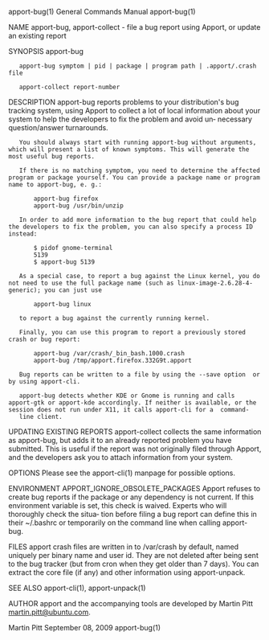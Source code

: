 apport-bug(1)                                                                              General Commands Manual                                                                              apport-bug(1)

NAME
       apport-bug, apport-collect - file a bug report using Apport, or update an existing report

SYNOPSIS
       apport-bug

       apport-bug symptom | pid | package | program path | .apport/.crash file

       apport-collect report-number

DESCRIPTION
       apport-bug  reports  problems to your distribution's bug tracking system, using Apport to collect a lot of local information about your system to help the developers to fix the problem and avoid un‐
       necessary question/answer turnarounds.

       You should always start with running apport-bug without arguments, which will present a list of known symptoms. This will generate the most useful bug reports.

       If there is no matching symptom, you need to determine the affected program or package yourself. You can provide a package name or program name to apport-bug, e. g.:

           apport-bug firefox
           apport-bug /usr/bin/unzip

       In order to add more information to the bug report that could help the developers to fix the problem, you can also specify a process ID instead:

           $ pidof gnome-terminal
           5139
           $ apport-bug 5139

       As a special case, to report a bug against the Linux kernel, you do not need to use the full package name (such as linux-image-2.6.28-4-generic); you can just use

           apport-bug linux

       to report a bug against the currently running kernel.

       Finally, you can use this program to report a previously stored crash or bug report:

           apport-bug /var/crash/_bin_bash.1000.crash
           apport-bug /tmp/apport.firefox.332G9t.apport

       Bug reports can be written to a file by using the --save option  or by using apport-cli.

       apport-bug detects whether KDE or Gnome is running and calls apport-gtk or apport-kde accordingly. If neither is available, or the session does not run under X11, it calls apport-cli for a  command-
       line client.

UPDATING EXISTING REPORTS
       apport-collect  collects  the same information as apport-bug, but adds it to an already reported problem you have submitted. This is useful if the report was not originally filed through Apport, and
       the developers ask you to attach information from your system.

OPTIONS
       Please see the apport-cli(1) manpage for possible options.

ENVIRONMENT
       APPORT_IGNORE_OBSOLETE_PACKAGES
              Apport refuses to create bug reports if the package or any dependency is not current. If this environment variable is set, this check is waived. Experts who will thoroughly check  the  situa‐
              tion before filing a bug report can define this in their ~/.bashrc or temporarily on the command line when calling apport-bug.

FILES
       apport  crash  files are written in to /var/crash by default, named uniquely per binary name and user id.  They are not deleted after being sent to the bug tracker (but from cron when they get older
       than 7 days). You can extract the core file (if any) and other information using apport-unpack.

SEE ALSO
       apport-cli(1), apport-unpack(1)

AUTHOR
       apport and the accompanying tools are developed by Martin Pitt <martin.pitt@ubuntu.com>.

Martin Pitt                                                                                   September 08, 2009                                                                                apport-bug(1)
